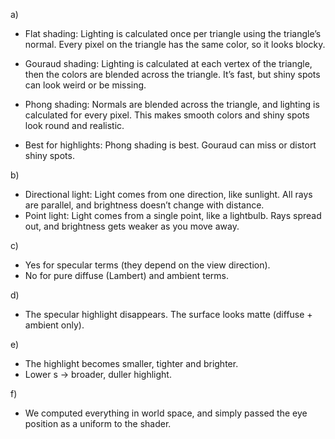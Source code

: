 a)

- Flat shading: Lighting is calculated once per triangle using the triangle’s normal. Every pixel on the triangle has the same color, so it looks blocky.
- Gouraud shading: Lighting is calculated at each vertex of the triangle, then the colors are blended across the triangle. It’s fast, but shiny spots can look weird or be missing.
- Phong shading: Normals are blended across the triangle, and lighting is calculated for every pixel. This makes smooth colors and shiny spots look round and realistic.

- Best for highlights: Phong shading is best. Gouraud can miss or distort shiny spots.

b)

- Directional light: Light comes from one direction, like sunlight. All rays are parallel, and brightness doesn’t change with distance.
- Point light: Light comes from a single point, like a lightbulb. Rays spread out, and brightness gets weaker as you move away.

c)

- Yes for specular terms (they depend on the view direction).
- No for pure diffuse (Lambert) and ambient terms.

d)
- The specular highlight disappears. The surface looks matte (diffuse + ambient only).

e)
- The highlight becomes smaller, tighter and brighter.
- Lower s → broader, duller highlight.

f)
- We computed everything in world space, and simply passed the eye position as a uniform to the shader.